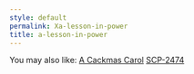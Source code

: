 ```yaml
---
style: default
permalink: Xa-lesson-in-power
title: a-lesson-in-power
---
```

You may also like:
[A Cackmas Carol](http://scp-wiki.net/a-cackmas-carol)
[SCP-2474](http://scp-wiki.net/scp-2474)